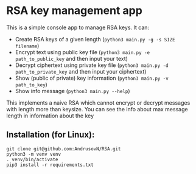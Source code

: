 # RSA key management app
This is a simple console app to manage RSA keys.
It can:

- Create RSA keys of a given length (`python3 main.py -g -s SIZE filename`)
- Encrypt text using public key file (`python3 main.py -e path_to_public_key` and then input your text)
- Decrypt ciphertext using private key file (`python3 main.py -d path_to_private_key` and then input your ciphertext)
- Show (public of private) key information (`python3 main.py -v path_to_key`)
- Show info message (`python3 main.py --help`)

This implements a naive RSA which cannot encrypt or decrypt messages with length more than keysize. You can see the info about max message length in information about the key

## Installation (for Linux):
```
git clone git@github.com:AndrusovN/RSA.git
python3 -m venv venv
. venv/bin/activate
pip3 install -r requirements.txt
```
